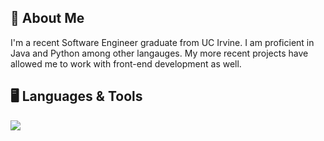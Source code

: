 📜 About Me
---
I'm a recent Software Engineer graduate from UC Irvine. I am proficient in Java and Python among other langauges. My more recent projects have allowed me to work with front-end development as well. 

🖥️ Languages & Tools 
---
[<img src="https://img.shields.io/badge/LABEL-MESSAGE-COLOR.svg?logo=Python">](<LINK>)

<!--
**kmphan/kmphan** is a ✨ _special_ ✨ repository because its `README.md` (this file) appears on your GitHub profile.

Here are some ideas to get you started:

- 🔭 I’m currently working on ...
- 🌱 I’m currently learning ...
- 👯 I’m looking to collaborate on ...
- 🤔 I’m looking for help with ...
- 💬 Ask me about ...
- 📫 How to reach me: ...
- 😄 Pronouns: ...
- ⚡ Fun fact: ...
-->
